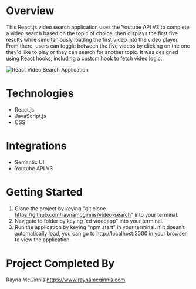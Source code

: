 # Overview

This React.js video search application uses the Youtube API V3 to complete a video search based on the topic of choice, then displays the first five results while simultaniously loading the first video into the video player. From there, users can toggle between the five videos by clicking on the one they'd like to play or they can search for another topic. It was designed using React hooks, including a custom hook to fetch video logic.

![React Video Search Application](./src/images/video-search.png) 

# Technologies
- React.js
- JavaScript.js
- CSS

# Integrations
- Semantic UI
- Youtube API V3

# Getting Started

1. Clone the project by keying "git clone https://github.com/raynamcginnis/video-search" into your terminal.
2. Navigate to folder by keying 'cd videoapp" into your terminal.  
3. Run the application by keying "npm start" in your terminal. If it doesn't automatically load, you can go to http://localhost:3000 in your browser to view the application.

# Project Completed By

Rayna McGinnis
https://www.raynamcginnis.com